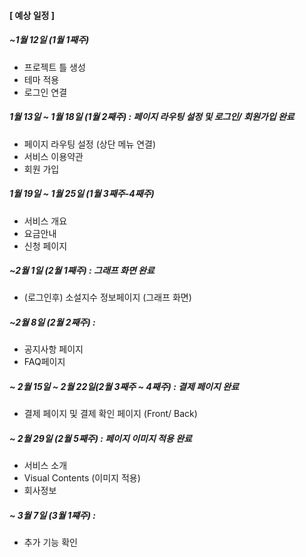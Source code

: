 #### [ 예상 일정 ] 

##### ~1월 12일 (1월 1째주)
- 프로젝트 틀 생성
- 테마 적용
- 로그인 연결

##### 1월 13일 ~ 1월 18일 (1월 2째주) : 페이지 라우팅 설정 및 로그인/ 회원가입 완료 
- 페이지 라우팅 설정 (상단 메뉴 연결) 
- 서비스 이용약관 
- 회원 가입

##### 1월 19일 ~ 1월 25일 (1월 3째주-4째주)
- 서비스 개요
- 요금안내
- 신청 페이지

##### ~2월 1일 (2월 1째주) : 그래프 화면 완료
- (로그인후) 소설지수 정보페이지 (그래프 화면)

##### ~2월 8일 (2월 2째주) :
- 공지사항 페이지
- FAQ페이지

##### ~ 2월 15일 ~ 2월 22일(2월 3째주 ~ 4째주) : 결제 페이지 완료
- 결제 페이지 및 결제 확인 페이지 (Front/ Back)

##### ~ 2월 29일 (2월 5째주) : 페이지 이미지 적용 완료
- 서비스 소개 
- Visual Contents (이미지 적용)
- 회사정보

##### ~ 3월 7일 (3월 1쨰주) :
- 추가 기능 확인 
